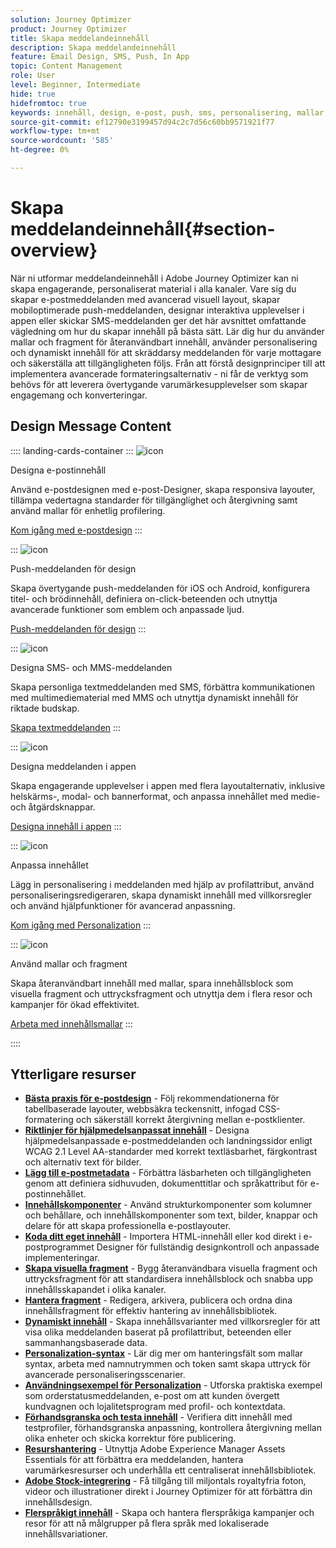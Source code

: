 ```yaml
---
solution: Journey Optimizer
product: Journey Optimizer
title: Skapa meddelandeinnehåll
description: Skapa meddelandeinnehåll
feature: Email Design, SMS, Push, In App
topic: Content Management
role: User
level: Beginner, Intermediate
hide: true
hidefromtoc: true
keywords: innehåll, design, e-post, push, sms, personalisering, mallar
source-git-commit: ef12790e3199457d94c2c7d56c60bb9571921f77
workflow-type: tm+mt
source-wordcount: '585'
ht-degree: 0%

---
```


# Skapa meddelandeinnehåll{#section-overview}

När ni utformar meddelandeinnehåll i Adobe Journey Optimizer kan ni skapa engagerande, personaliserat material i alla kanaler. Vare sig du skapar e-postmeddelanden med avancerad visuell layout, skapar mobiloptimerade push-meddelanden, designar interaktiva upplevelser i appen eller skickar SMS-meddelanden ger det här avsnittet omfattande vägledning om hur du skapar innehåll på bästa sätt. Lär dig hur du använder mallar och fragment för återanvändbart innehåll, använder personalisering och dynamiskt innehåll för att skräddarsy meddelanden för varje mottagare och säkerställa att tillgängligheten följs. Från att förstå designprinciper till att implementera avancerade formateringsalternativ - ni får de verktyg som behövs för att leverera övertygande varumärkesupplevelser som skapar engagemang och konverteringar.

## Design Message Content

:::: landing-cards-container
:::
![icon](https://cdn.experienceleague.adobe.com/icons/email.svg)

Designa e-postinnehåll

Använd e-postdesignen med e-post-Designer, skapa responsiva layouter, tillämpa vedertagna standarder för tillgänglighet och återgivning samt använd mallar för enhetlig profilering.

[Kom igång med e-postdesign](../email/get-started-email-design.md)
:::

:::
![icon](https://cdn.experienceleague.adobe.com/icons/mobile.svg?lang=sv-SE)

Push-meddelanden för design

Skapa övertygande push-meddelanden för iOS och Android, konfigurera titel- och brödinnehåll, definiera on-click-beteenden och utnyttja avancerade funktioner som emblem och anpassade ljud.

[Push-meddelanden för design](../push/design-push.md)
:::

:::
![icon](https://cdn.experienceleague.adobe.com/icons/chat.svg)

Designa SMS- och MMS-meddelanden

Skapa personliga textmeddelanden med SMS, förbättra kommunikationen med multimediematerial med MMS och utnyttja dynamiskt innehåll för riktade budskap.

[Skapa textmeddelanden](../sms/create-sms.md)
:::

:::
![icon](https://cdn.experienceleague.adobe.com/icons/device-mobile.svg)

Designa meddelanden i appen

Skapa engagerande upplevelser i appen med flera layoutalternativ, inklusive helskärms-, modal- och bannerformat, och anpassa innehållet med medie- och åtgärdsknappar.

[Designa innehåll i appen](../in-app/design-in-app.md)
:::

:::
![icon](https://cdn.experienceleague.adobe.com/icons/personalization.svg)

Anpassa innehållet

Lägg in personalisering i meddelanden med hjälp av profilattribut, använd personaliseringsredigeraren, skapa dynamiskt innehåll med villkorsregler och använd hjälpfunktioner för avancerad anpassning.

[Kom igång med Personalization](../personalization/personalize.md)
:::

:::
![icon](https://cdn.experienceleague.adobe.com/icons/duplicate.svg)

Använd mallar och fragment

Skapa återanvändbart innehåll med mallar, spara innehållsblock som visuella fragment och uttrycksfragment och utnyttja dem i flera resor och kampanjer för ökad effektivitet.

[Arbeta med innehållsmallar](../content-management/use-content-templates.md)
:::

::::


## Ytterligare resurser

- **[Bästa praxis för e-postdesign](../email/get-started-email-design.md#best-practices)** - Följ rekommendationerna för tabellbaserade layouter, webbsäkra teckensnitt, infogad CSS-formatering och säkerställ korrekt återgivning mellan e-postklienter.
- **[Riktlinjer för hjälpmedelsanpassat innehåll](../email/accessible-content.md)** - Designa hjälpmedelsanpassade e-postmeddelanden och landningssidor enligt WCAG 2.1 Level AA-standarder med korrekt textläsbarhet, färgkontrast och alternativ text för bilder.
- **[Lägg till e-postmetadata](../email/email-metadata.md)** - Förbättra läsbarheten och tillgängligheten genom att definiera sidhuvuden, dokumenttitlar och språkattribut för e-postinnehållet.
- **[Innehållskomponenter](../email/content-components.md)** - Använd strukturkomponenter som kolumner och behållare, och innehållskomponenter som text, bilder, knappar och delare för att skapa professionella e-postlayouter.
- **[Koda ditt eget innehåll](../email/code-content.md)** - Importera HTML-innehåll eller kod direkt i e-postprogrammet Designer för fullständig designkontroll och anpassade implementeringar.
- **[Skapa visuella fragment](../content-management/create-fragments.md)** - Bygg återanvändbara visuella fragment och uttrycksfragment för att standardisera innehållsblock och snabba upp innehållsskapandet i olika kanaler.
- **[Hantera fragment](../content-management/manage-fragments.md)** - Redigera, arkivera, publicera och ordna dina innehållsfragment för effektiv hantering av innehållsbibliotek.
- **[Dynamiskt innehåll](../personalization/dynamic-content.md)** - Skapa innehållsvarianter med villkorsregler för att visa olika meddelanden baserat på profilattribut, beteenden eller sammanhangsbaserade data.
- **[Personalization-syntax](../personalization/personalization-syntax.md)** - Lär dig mer om hanteringsfält som mallar syntax, arbeta med namnutrymmen och token samt skapa uttryck för avancerade personaliseringsscenarier.
- **[Användningsexempel för Personalization](../personalization/personalization-use-case.md)** - Utforska praktiska exempel som orderstatusmeddelanden, e-post om att kunden övergett kundvagnen och lojalitetsprogram med profil- och kontextdata.
- **[Förhandsgranska och testa innehåll](../content-management/preview-test.md)** - Verifiera ditt innehåll med testprofiler, förhandsgranska anpassning, kontrollera återgivning mellan olika enheter och skicka korrektur före publicering.
- **[Resurshantering](../integrations/assets.md)** - Utnyttja Adobe Experience Manager Assets Essentials för att förbättra era meddelanden, hantera varumärkesresurser och underhålla ett centraliserat innehållsbibliotek.
- **[Adobe Stock-integrering](../integrations/stock.md)** - Få tillgång till miljontals royaltyfria foton, videor och illustrationer direkt i Journey Optimizer för att förbättra din innehållsdesign.
- **[Flerspråkigt innehåll](../content-management/multilingual-gs.md)** - Skapa och hantera flerspråkiga kampanjer och resor för att nå målgrupper på flera språk med lokaliserade innehållsvariationer.

